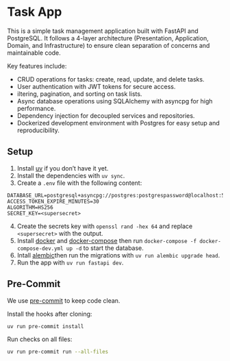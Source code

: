 # Task App

This is a simple task management application built with FastAPI and PostgreSQL. It follows a 4-layer architecture (Presentation, Application, Domain, and Infrastructure) to ensure clean separation of concerns and maintainable code.

Key features include:
- CRUD operations for tasks: create, read, update, and delete tasks.
- User authentication with JWT tokens for secure access.
- iltering, pagination, and sorting on task lists.
- Async database operations using SQLAlchemy with asyncpg for high performance.
- Dependency injection for decoupled services and repositories.
- Dockerized development environment with Postgres for easy setup and reproducibility.

## Setup

1. Install [uv](https://docs.astral.sh/uv/) if you don’t have it yet.
2. Install the dependencies with `uv sync`.
3. Create a `.env` file with the following content:

```dotenv
DATABASE_URL=postgresql+asyncpg://postgres:postgrespassword@localhost:5440/todoapp
ACCESS_TOKEN_EXPIRE_MINUTES=30
ALGORITHM=HS256
SECRET_KEY=<supersecret>
```

4. Create the secrets key with `openssl rand -hex 64` and replace `<supersecret>` with the output.
5. Install [docker](https://docs.docker.com/engine/install/) and [docker-compose](https://docs.docker.com/compose/install/) then run `docker-compose -f docker-compose-dev.yml up -d` to start the database.
6. Intall [alembic](https://alembic.sqlalchemy.org/en/latest/tutorial.html#install-alembic)then run the migrations with `uv run alembic upgrade head`.
7. Run the app with `uv run fastapi dev`.


## Pre-Commit

We use [pre-commit](https://pre-commit.com/) to keep code clean.

Install the hooks after cloning:

```bash
uv run pre-commit install
```

Run checks on all files:

```bash
uv run pre-commit run --all-files
```
